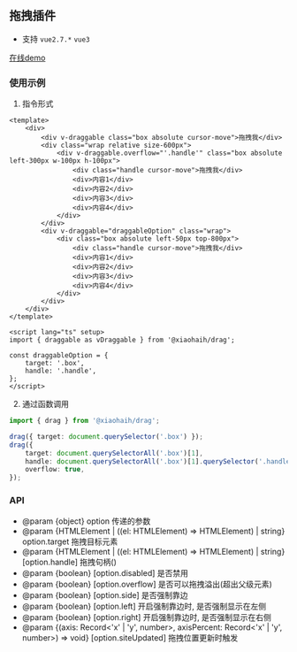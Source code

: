 ## 拖拽插件

*   支持 `vue2.7.*` `vue3`

[在线demo](https://xiaohaih.github.io/drag/)

### 使用示例

1. 指令形式

```vue
<template>
    <div>
        <div v-draggable class="box absolute cursor-move">拖拽我</div>
        <div class="wrap relative size-600px">
            <div v-draggable.overflow="'.handle'" class="box absolute left-300px w-100px h-100px">
                <div class="handle cursor-move">拖拽我</div>
                <div>内容1</div>
                <div>内容2</div>
                <div>内容3</div>
                <div>内容4</div>
            </div>
        </div>
        <div v-draggable="draggableOption" class="wrap">
            <div class="box absolute left-50px top-800px">
                <div class="handle cursor-move">拖拽我</div>
                <div>内容1</div>
                <div>内容2</div>
                <div>内容3</div>
                <div>内容4</div>
            </div>
        </div>
    </div>
</template>

<script lang="ts" setup>
import { draggable as vDraggable } from '@xiaohaih/drag';

const draggableOption = {
    target: '.box',
    handle: '.handle',
};
</script>
```

2. 通过函数调用

```ts
import { drag } from '@xiaohaih/drag';

drag({ target: document.querySelector('.box') });
drag({
    target: document.querySelectorAll('.box')[1],
    handle: document.querySelectorAll('.box')[1].querySelector('.handle'),
    overflow: true,
});
```

### API

*   @param {object} option 传递的参数
*   @param {HTMLElement | ((el: HTMLElement) => HTMLElement) | string} option.target 拖拽目标元素
*   @param {HTMLElement | ((el: HTMLElement) => HTMLElement) | string} [option.handle] 拖拽句柄()
*   @param {boolean} [option.disabled] 是否禁用
*   @param {boolean} [option.overflow] 是否可以拖拽溢出(超出父级元素)
*   @param {boolean} [option.side] 是否强制靠边
*   @param {boolean} [option.left] 开启强制靠边时, 是否强制显示在左侧
*   @param {boolean} [option.right] 开启强制靠边时, 是否强制显示在右侧
*   @param {(axis: Record<'x' | 'y', number>, axisPercent: Record<'x' | 'y', number>) => void} [option.siteUpdated] 拖拽位置更新时触发

